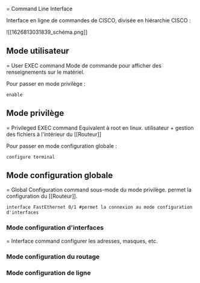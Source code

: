= Command Line Interface

Interface en ligne de commandes de CISCO, divisée en hiérarchie CISCO : 

![[1626813031839_schéma.png]]

## Mode utilisateur
= User EXEC command
Mode de commande pour afficher des renseignements sur le matériel. 

Pour passer en mode privilège : 
```
enable
```

## Mode privilège
= Privileged EXEC command
Equivalent à root en linux. 
utilisateur + gestion des fichiers à l'intérieur du [[Routeur]]

Pour passer en mode configuration globale :
```
configure terminal
```

## Mode configuration globale
= Global Configuration command
sous-mode du mode privilège. 
permet la configuration du [[Routeur]].

``` shell
interface FastEthernet 0/1 #permet la connexion au mode configuration d'interfaces
```

### Mode configuration d'interfaces
= Interface command
configurer les adresses, masques, etc. 

### Mode configuration du routage

### Mode configuration de ligne

